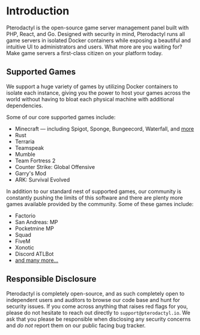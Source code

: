# Introduction
Pterodactyl is the open-source game server management panel built with PHP, React, and Go. Designed with
security in mind, Pterodactyl runs all game servers in isolated Docker containers while exposing a beautiful
and intuitive UI to administrators and users. What more are you waiting for? Make game servers a first-class
citizen on your platform today.

## Supported Games
We support a huge variety of games by utilizing Docker containers to isolate each instance, giving you the power
to host your games across the world without having to bloat each physical machine with additional dependencies.

Some of our core supported games include:

- Minecraft &mdash; including Spigot, Sponge, Bungeecord, Waterfall, and [more](https://github.com/parkervcp/eggs/tree/master/game_eggs/minecraft)
- Rust
- Terraria
- Teamspeak
- Mumble
- Team Fortress 2
- Counter Strike: Global Offensive
- Garry's Mod
- ARK: Survival Evolved

In addition to our standard nest of supported games, our community is constantly pushing the limits of this software
and there are plenty more games available provided by the community. Some of these games include:

- Factorio
- San Andreas: MP
- Pocketmine MP
- Squad
- FiveM
- Xonotic
- Discord ATLBot
- [and many more...](https://github.com/parkervcp/eggs)

## Responsible Disclosure
Pterodactyl is completely open-source, and as such completely open to independent users and auditors to browse our
code base and hunt for security issues. If you come across anything that raises red flags for you, please do not 
hesitate to reach out directly to `support@pterodactyl.io`. We ask that you please be responsible when disclosing
any security concerns and _do not_ report them on our public facing bug tracker.

